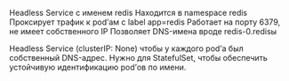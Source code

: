 Headless Service с именем redis
Находится в namespace redis
Проксирует трафик к pod’ам с label app=redis
Работает на порту 6379, не имеет собственного IP
Позволяет DNS-имена вроде redis-0.redisы

Headless Service (clusterIP: None) чтобы у каждого pod’а был собственный DNS-адрес. Нужно для StatefulSet, чтобы обеспечить устойчивую идентификацию pod’ов по имени.
